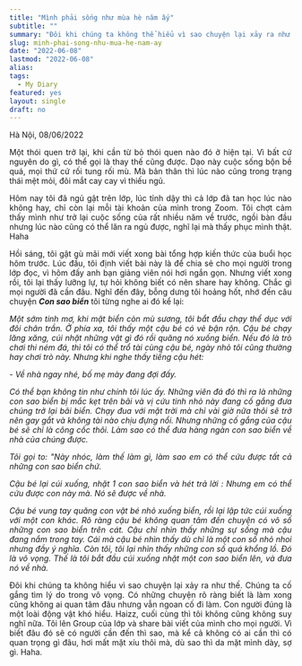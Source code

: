 ```yaml
---
title: "Mình phải sống như mùa hè năm ấy"
subtitle: ""
summary: "Đôi khi chúng ta không thể hiểu vì sao chuyện lại xảy ra như thế. Chúng ta cố gắng tìm lý do trong vô vọng. Tôi cũng từng như thế. Hay hỏi tại sao, rồi tôi bắt đầu..."
slug: minh-phai-song-nhu-mua-he-nam-ay
date: "2022-06-08"
lastmod: "2022-06-08"
alias:
tags:
  - My Diary
featured: yes
layout: single
draft: no
---
```


<p style = "text-align: justify">Hà Nội, 08/06/2022</p>

<p style = "text-align: justify">Một thói quen trở lại, khi cần từ bỏ thói quen nào đó ở hiện tại. Vì bất cứ nguyên do gì, có thể gọi là thay thế cũng được. Dạo này cuộc sống bộn bề quá, mọi thứ cứ rối tung rối mù. Mà bản thân thì lúc nào cũng trong trạng thái mệt mỏi, đôi mắt cay cay vì thiếu ngủ.</p>

<p style = "text-align: justify">Hôm nay tôi đã ngủ gật trên lớp, lúc tỉnh dậy thì cả lớp đã tan học lúc nào không hay, chỉ còn lại mỗi tài khoản của mình trong Zoom. Tôi chợt cảm thấy mình như trở lại cuộc sống của rất nhiều năm về trước, ngồi bàn đầu nhưng lúc nào cũng có thể lăn ra ngủ được, nghĩ lại mà thấy phục mình thật. Haha</p>

<p style = "text-align: justify">Hồi sáng, tôi gật gù mãi mới viết xong bài tổng hợp kiến thức của buổi học hôm trước. Lúc đầu, tôi định viết bài này là để chia sẻ cho mọi người trong lớp đọc, vì hôm đấy anh bạn giảng viên nói hơi ngắn gọn. Nhưng viết xong rồi, tôi lại thấy lưỡng lự, tự hỏi không biết có nên share hay không. Chắc gì mọi người đã cần đâu. Nghĩ đến đây, bỗng dưng tôi hoảng hốt, nhớ đến câu chuyện <i><b>Con sao biển</b></i> tôi từng nghe ai đó kể lại:</p>

<i>
<p style = "text-align: justify">Một sớm tinh mơ, khi mặt biển còn mù sương, tôi bắt đầu chạy thể dục với đôi chân trần. Ở phía xa, tôi thấy một cậu bé có vẻ bận rộn. Cậu bé chạy lăng xăng, cúi nhặt những vật gì đó rồi quăng nó xuống biển. Nếu đó là trò chơi thi ném đá, thì tôi có thể trổ tài cùng cậu bé, ngày nhỏ tôi cũng thường hay chơi trò này. Nhưng khi nghe thấy tiếng cậu hét:</p>

\- Về nhà ngay nhé, bố mẹ mày đang đợi đấy.</p>

<p style = "text-align: justify">Có thể bạn không tin như chính tôi lúc ấy. Những viên đá đó thì ra là những con sao biển bị mắc kẹt trên bãi và vị cứu tinh nhỏ này đang cố gắng đưa chúng trở lại bãi biển. Chạy đua với mặt trời mà chỉ vài giờ nữa thôi sẽ trở nên gay gắt và không tài nào chịu đựng nổi. Nhưng những cố gắng của cậu bé sẽ chỉ là công cốc thôi. Làm sao có thể đưa hàng ngàn con sao biển về nhà của chúng được.</p>

<p style = "text-align: justify">Tôi gọi to: "Này nhóc, làm thế làm gì, làm sao em có thể cứu được tất cả những con sao biển chứ.</p>

<p style = "text-align: justify">Cậu bé lại cúi xuống, nhặt 1 con sao biển và hét trả lời : Nhưng em có thể cứu được con này mà. Nó sẽ được về nhà.</p>

<p style = "text-align: justify"> Cậu bé vung tay quăng con vật bé nhỏ xuống biển, rồi lại lập tức cúi xuống với một con khác. Rõ ràng cậu bé không quan tâm đến chuyện có vô số những con sao biển trên cát. Cậu chỉ nhìn thấy những sự sống mà cậu đang nắm trong tay. Cái mà cậu bé nhìn thấy dù chỉ là một con số nhỏ nhoi nhưng đầy ý nghĩa. Còn tôi, tôi lại nhìn thấy những con số quá khổng lồ. Đó là vô vọng. Thế là tôi bắt đầu cúi xuống nhặt một con sao biển lên, và đưa nó về nhà.</p></i>

<p style = "text-align: justify">Đôi khi chúng ta không hiểu vì sao chuyện lại xảy ra như thế. Chúng ta cố gắng tìm lý do trong vô vọng. Có những chuyện rõ ràng biết là làm xong cũng không ai quan tâm đâu nhưng vẫn ngoan cố đi làm. Con người đúng là một loài động vật khó hiểu. Haizz, cuối cùng thì tôi không cũng không suy nghĩ nữa. Tôi lên Group của lớp và share bài viết của mình cho mọi người. Vì biết đâu đó sẽ có người cần đến thì sao, mà kể cả không có ai cần thì có quan trọng gì đâu, hơi mất mặt xíu thôi mà, dù sao thì da mặt mình dày, sợ gì. Haha.</p>
